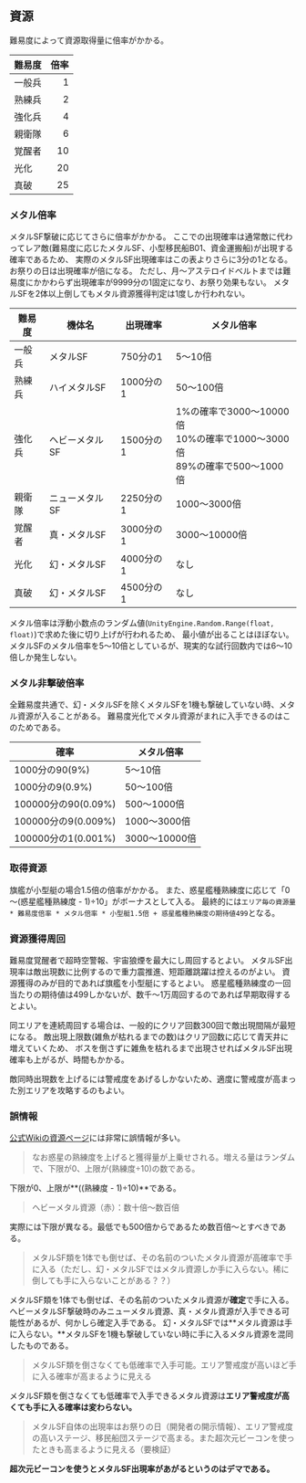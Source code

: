 ## 資源

難易度によって資源取得量に倍率がかかる。

| 難易度 | 倍率 |
|--------|-----:|
| 一般兵 | 1    |
| 熟練兵 | 2    |
| 強化兵 | 4    |
| 親衛隊 | 6    |
| 覚醒者 | 10   |
| 光化   | 20   |
| 真破   | 25   |

### メタル倍率

メタルSF撃破に応じてさらに倍率がかかる。
ここでの出現確率は通常敵に代わってレア敵(難易度に応じたメタルSF、小型移民船B01、資金運搬船)が出現する確率であるため、
実際のメタルSF出現確率はこの表よりさらに3分の1となる。
お祭りの日は出現確率が倍になる。
ただし、月～アステロイドベルトまでは難易度にかかわらず出現確率が9999分の1固定になり、お祭り効果もない。
メタルSFを2体以上倒してもメタル資源獲得判定は1度しか行われない。

| 難易度 | 機体名         | 出現確率  | メタル倍率                                                                       |
|--------|----------------|-----------|----------------------------------------------------------------------------------|
| 一般兵 | メタルSF       | 750分の1  | 5～10倍                                                                          |
| 熟練兵 | ハイメタルSF   | 1000分の1 | 50～100倍                                                                        |
| 強化兵 | ヘビーメタルSF | 1500分の1 | 1%の確率で3000～10000倍<br />10%の確率で1000～3000倍<br />89%の確率で500～1000倍 |
| 親衛隊 | ニューメタルSF | 2250分の1 | 1000～3000倍                                                                     |
| 覚醒者 | 真・メタルSF   | 3000分の1 | 3000～10000倍                                                                    |
| 光化   | 幻・メタルSF   | 4000分の1 | なし                                                                             |
| 真破   | 幻・メタルSF   | 4500分の1 | なし                                                                             |

メタル倍率は浮動小数点のランダム値(`UnityEngine.Random.Range(float, float)`)で求めた後に切り上げが行われるため、
最小値が出ることはほぼない。
メタルSFのメタル倍率を5～10倍としているが、現実的な試行回数内では6～10倍しか発生しない。

### メタル非撃破倍率

全難易度共通で、幻・メタルSFを除くメタルSFを1機も撃破していない時、メタル資源が入ることがある。
難易度光化でメタル資源がまれに入手できるのはこのためである。

| 確率                | メタル倍率    |
|---------------------|---------------|
| 1000分の90(9%)      | 5～10倍       |
| 1000分の9(0.9%)     | 50～100倍     |
| 100000分の90(0.09%) | 500～1000倍   |
| 100000分の9(0.009%) | 1000～3000倍  |
| 100000分の1(0.001%) | 3000～10000倍 |

### 取得資源

旗艦が小型艇の場合1.5倍の倍率がかかる。
また、惑星艦種熟練度に応じて「0～(惑星艦種熟練度 - 1)÷10」がボーナスとして入る。
最終的には`エリア毎の資源量 * 難易度倍率 * メタル倍率 * 小型艇1.5倍 + 惑星艦種熟練度の期待値499`となる。

### 資源獲得周回

難易度覚醒者で超時空警報、宇宙狼煙を最大にし周回するとよい。
メタルSF出現率は敵出現数に比例するので重力震推進、短距離跳躍は控えるのがよい。
資源獲得のみが目的であれば旗艦を小型艇にするとよい。
惑星艦種熟練度の一回当たりの期待値は499しかないが、数千～1万周回するのであれば早期取得するとよい。

同エリアを連続周回する場合は、一般的にクリア回数300回で敵出現間隔が最短になる。
敵出現上限数(雑魚が枯れるまでの数)はクリア回数に応じて青天井に増えていくため、
ボスを倒さずに雑魚を枯れるまで出現させればメタルSF出現確率も上がるが、時間もかかる。

敵同時出現数を上げるには警戒度をあげるしかないため、適度に警戒度が高まった別エリアを攻略するのもよい。

### 誤情報

[公式Wikiの資源ページ](https://seesaawiki.jp/spacebattleshipstory/d/%bb%f1%b8%bb)には非常に誤情報が多い。

> なお惑星の熟練度を上げると獲得量が上乗せされる。増える量はランダムで、下限が0、上限が(熟練度÷10)の数である。

下限が0、上限が**((熟練度 - 1)÷10)**である。

> ヘビーメタル資源（赤）：数十倍～数百倍

実際には下限が異なる。最低でも500倍からであるため数百倍～とすべきである。

> メタルSF類を1体でも倒せば、その名前のついたメタル資源が高確率で手に入る（ただし、幻・メタルSFではメタル資源しか手に入らない。稀に倒しても手に入らないことがある？？）

メタルSF類を1体でも倒せば、その名前のついたメタル資源が**確定**で手に入る。
ヘビーメタルSF撃破時のみニューメタル資源、真・メタル資源が入手できる可能性があるが、何かしら確定入手である。
幻・メタルSFでは**メタル資源は手に入らない。**メタルSFを1機も撃破していない時に手に入るメタル資源を混同したものである。

> メタルSF類を倒さなくても低確率で入手可能。エリア警戒度が高いほど手に入る確率が高まるように見える

メタルSF類を倒さなくても低確率で入手できるメタル資源は**エリア警戒度が高くても手に入る確率は変わらない。**

> メタルSF自体の出現率はお祭りの日（開発者の開示情報）、エリア警戒度の高いステージ、移民船団ステージで高まる。また超次元ビーコンを使ったときも高まるように見える（要検証）

**超次元ビーコンを使うとメタルSF出現率があがるというのはデマである。**
